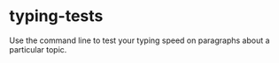typing-tests
============
Use the command line to test your typing speed on paragraphs about a particular topic.
